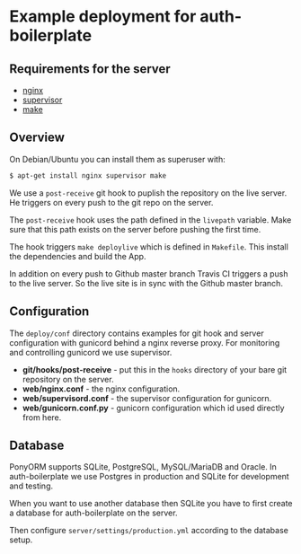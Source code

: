 Example deployment for auth-boilerplate
=======================================

## Requirements for the server

- [nginx](https://nginx.org/en/)
- [supervisor](http://supervisord.org/)
- [make](https://www.gnu.org/software/make/)

## Overview

On Debian/Ubuntu you can install them as superuser with:

```sh
$ apt-get install nginx supervisor make
```

We use a `post-receive` git hook to puplish the repository on the live
server. He triggers on every push to the git repo on the server.

The `post-receive` hook uses the path defined in the `livepath`
variable. Make sure that this path exists on the server before pushing
the first time.

The hook triggers `make deploylive` which is defined in `Makefile`. This
install the dependencies and build the App.

In addition on every push to Github master branch Travis CI triggers a
push to the live server. So the live site is in sync with the Github
master branch.

## Configuration

The `deploy/conf` directory contains examples for git hook and server
configuration with gunicord behind a nginx reverse proxy. For monitoring
and controlling gunicord we use supervisor.

- **git/hooks/post-receive** - put this in the `hooks` directory of
  your bare git repository on the server.
- **web/nginx.conf** - the nginx configuration.
- **web/supervisord.conf** - the supervisor configuration for
  gunicorn.
- **web/gunicorn.conf.py** - gunicorn configuration which id used
  directly from  here.

## Database

PonyORM supports SQLite, PostgreSQL, MySQL/MariaDB and Oracle.
In auth-boilerplate we use Postgres in production and SQLite
for development and testing.

When you want to use another database then SQLite you have to
first create a database for auth-boilerplate on the server.

Then configure `server/settings/production.yml` according
to the database setup.
